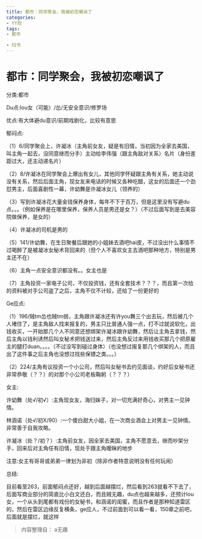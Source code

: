 ```yaml
---
title: 都市：同学聚会，我被初恋嘲讽了
categories:
- YY向
tags:
- 都市

- 扫书
---
```

# 都市：同学聚会，我被初恋嘲讽了
分类:都市

Du点:lou女（可能）/怂/无安全意识/修罗场

优点:有大体避du意识/前期戏剧化，比较有意思

郁闷点:

（1）6/同学聚会上，许凝冰（主角前女友，疑是有旧情，当初因为全家去美国，叫主角一起去，没同意继而分手）主动给李伟强（跟主角敌对关系）名片（身份差距过大，还主动递名片）

（2）8/许凝冰在同学聚会上爆出有女儿，其他同学怀疑跟主角有关系，她主动说没有关系，然后后面主角，现女友来电话的时候又各种吃醋，这女的后面还一个劲怼男主，后面喜剧性一幕，许幼舞是许凝冰女儿（领养的）

（3）写到许凝冰花大量金钱保养身体，每年不下于百万，但是这里没有写避du点。。。（例如保养是在哪里保养，保养人员是男还是女？）（不过后面写到是去美容院做保养，是女的）

（4）许凝冰的司机是男的

（5）141/许幼舞，在生日聚餐后跟她的小姐妹去酒吧hai皮，不过没出什么事情不过喝醉了是被凝冰女秘术背回来的（但个人不喜欢女主去酒吧那种地方，特别是男主还不在）

（6）主角一点安全意识都没有。。女主也是

（7）主角投资一家电子公司，不仅投资钱，还有全套技术？？？，而且第一次给的资料被对手公司盗了之后，主角不仅不计较，还给了一份更好的

Ge应点:

（1）196/贼tm怂也贼tm弱，主角跟许凝冰还有许you舞三个出去玩，然后被几个人堵住了，是主角敌人找来报复的，男主只比普通人强一点，打不过就说软化，出钱收买，一开始那几个人不同意还想绑架许凝冰跟许幼舞，然后让主角去拿钱，然后主角以钱利诱然后叫女秘术把钱送过来，然后主角反过来用钱收买那几个把原雇主的腿打duan。。。。（不过没写到碰过身体）（也没想过报复那几个绑架的人，而且出了这件事之后主角也没想过找些保镖之类。。。）

（2）224/主角有议投资一个小公司，然后叫女秘书去约见面谈，约好后女秘书还非常恭敬（？？）的对那个小公司老板鞠躬（？？？）

女主:

许幼舞（处√/初√）:主角现女友，海归妹子，对一切充满好奇心，对男主一见钟情。

林涵诺（处√/初X/90）:一个傻白甜大小姐，在一次商业酒会上对男主一见钟情。非常善于自我攻略。

许凝冰（处？/初？）:主角前女友，因全家去美国，主角不愿意去，继而吵架分手，回来后对主角任有旧情，现处于跟主角暧昧的地步

注意:女主有哥哥或弟弟一律划为非初（除非作者特意说明没有任何玩闹）

总结:

目前看至263，前面郁闷点还好，越到后面越摆烂，然后看到263就看不下去了，后面写商业部分的简直比小白文还白，而且贼无趣，du点也越来越多，还预计lou女，一个从头到尾都有戏份的女秘书，和涵诺的闺蜜，而且作者是那种知道雷区的，然后在雷区边缘反复横条，ge应人，不过前面到可以看一看，150章之前吧，后面就是摆烂，就这样


> 内容整理自： a无趣